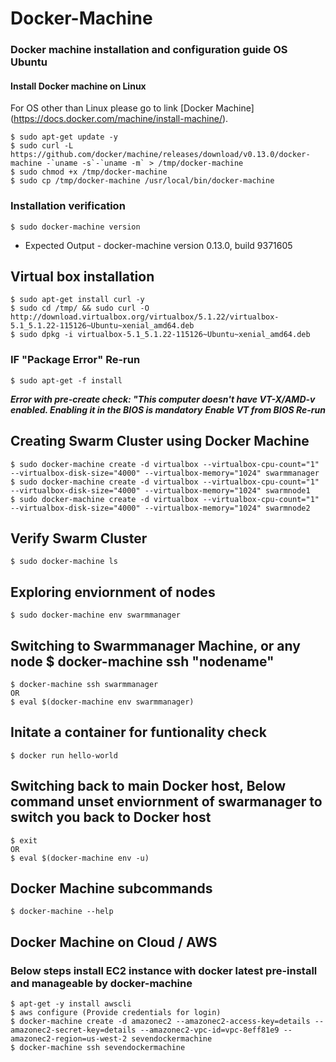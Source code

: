 # Docker-Machine
### Docker machine installation and configuration guide OS Ubuntu

#### Install Docker machine on Linux
For OS other than Linux please go to link [Docker Machine] (https://docs.docker.com/machine/install-machine/).

```
$ sudo apt-get update -y 
$ sudo curl -L https://github.com/docker/machine/releases/download/v0.13.0/docker-machine -`uname -s`-`uname -m` > /tmp/docker-machine 
$ sudo chmod +x /tmp/docker-machine 
$ sudo cp /tmp/docker-machine /usr/local/bin/docker-machine
```
### Installation verification 

```
$ sudo docker-machine version
```
- Expected Output - docker-machine version 0.13.0, build 9371605

## Virtual box installation 
```
$ sudo apt-get install curl -y
$ sudo cd /tmp/ && sudo curl -O http://download.virtualbox.org/virtualbox/5.1.22/virtualbox-5.1_5.1.22-115126~Ubuntu~xenial_amd64.deb
$ sudo dpkg -i virtualbox-5.1_5.1.22-115126~Ubuntu~xenial_amd64.deb
```
### IF "Package Error" Re-run 
```
$ sudo apt-get -f install
```
**_Error with pre-create check: "This computer doesn't have VT-X/AMD-v enabled. Enabling it in the BIOS is mandatory_**
**_Enable VT from BIOS Re-run_** 

## Creating Swarm Cluster using Docker Machine
```
$ sudo docker-machine create -d virtualbox --virtualbox-cpu-count="1" --virtualbox-disk-size="4000" --virtualbox-memory="1024" swarmmanager
$ sudo docker-machine create -d virtualbox --virtualbox-cpu-count="1" --virtualbox-disk-size="4000" --virtualbox-memory="1024" swarmnode1
$ sudo docker-machine create -d virtualbox --virtualbox-cpu-count="1" --virtualbox-disk-size="4000" --virtualbox-memory="1024" swarmnode2
```
## Verify Swarm Cluster
```
$ sudo docker-machine ls 
```
## Exploring enviornment of nodes 
```
$ sudo docker-machine env swarmmanager
```
## Switching to Swarmmanager Machine, or any node $ docker-machine ssh "nodename" 
```
$ docker-machine ssh swarmmanager
OR
$ eval $(docker-machine env swarmmanager)
```
## Initate a container for funtionality check 
```
$ docker run hello-world
```
## Switching back to main Docker host, Below command unset enviornment of swarmanager to switch you back to Docker host
```
$ exit
OR
$ eval $(docker-machine env -u)
```
## Docker Machine subcommands 
```
$ docker-machine --help
```
## Docker Machine on Cloud / AWS 
### Below steps install EC2 instance with docker latest pre-install and manageable by docker-machine
```
$ apt-get -y install awscli
$ aws configure (Provide credentials for login)
$ docker-machine create -d amazonec2 --amazonec2-access-key=details --amazonec2-secret-key=details --amazonec2-vpc-id=vpc-8eff81e9 --amazonec2-region=us-west-2 sevendockermachine
$ docker-machine ssh sevendockermachine
```



